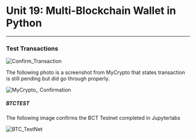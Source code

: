 # Unit 19: Multi-Blockchain Wallet in Python
---

### Test Transactions


![Confirm_Transaction](https://user-images.githubusercontent.com/82665948/136810824-1de867a1-e7ce-468f-922f-07e3a2f6d5a3.PNG)

The following photo is a screenshot from MyCrypto  that states transaction is still pending but did go through properly. 

![MyCrypto_ Confirmation](https://user-images.githubusercontent.com/82665948/136810904-16002ebc-54ca-4c6b-b468-eb3ac2b7ffd0.PNG)


##### BTCTEST
The following image confirms the BCT Testnet completed in Jupyterlabs

![BTC_TestNet](https://user-images.githubusercontent.com/82665948/136810943-57a215fd-0de1-42a8-bee9-86f3ee3a701e.PNG)


